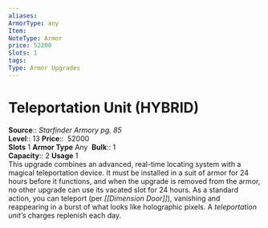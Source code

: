 ```yaml
---
aliases: 
ArmorType: any
Item:
NoteType: Armor
price: 52200
Slots: 1
tags: 
Type: Armor Upgrades
---
```


# Teleportation Unit (HYBRID)

**Source**:: _Starfinder Armory pg. 85_  
**Level**:: 13
**Price**::  52000  
**Slots** 1 **Armor Type** Any 
**Bulk**:: 1  
**Capacity**:: 2 **Usage** 1  
This upgrade combines an advanced, real-time locating system with a magical teleportation device. It must be installed in a suit of armor for 24 hours before it functions, and when the upgrade is removed from the armor, no other upgrade can use its vacated slot for 24 hours. As a standard action, you can teleport (per _[[Dimension Door]]_), vanishing and reappearing in a burst of what looks like holographic pixels. A _teleportation unit’s_ charges replenish each day.
